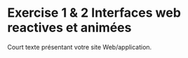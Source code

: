 # Exercise 1 & 2 Interfaces web reactives et animées

Court texte présentant votre site Web/application.
